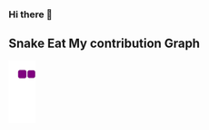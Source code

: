 ### Hi there 👋

<!--
**AlwaysMori/AlwaysMori** is a ✨ _special_ ✨ repository because its `README.md` (this file) appears on your GitHub profile.

Here are some ideas to get you started:

- 🔭 I’m currently working on ...
- 🌱 I’m currently learning ...
- 👯 I’m looking to collaborate on ...
- 🤔 I’m looking for help with ...
- 💬 Ask me about ...
- 📫 How to reach me: ...
- 😄 Pronouns: ...
- ⚡ Fun fact: ...
-->

## Snake Eat My contribution Graph
![snake gif](https://github.com/AlwaysMori/AlwaysMori/blob/output/github-contribution-grid-snake.gif)
